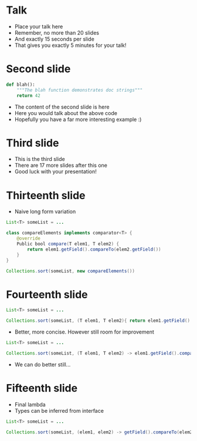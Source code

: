 # Talk

* Place your talk here
* Remember, no more than 20 slides
* And exactly 15 seconds per slide
* That gives you exactly 5 minutes for your talk!

# Second slide

```python
def blah():
	"""The blah function demonstrates doc strings"""
	return 42
```	

* The content of the second slide is here
* Here you would talk about the above code
* Hopefully you have a far more interesting example :)

# Third slide

* This is the third slide
* There are 17 more slides after this one
* Good luck with your presentation!


# Thirteenth slide

* Naive long form variation

```Java
List<T> someList = ...

class compareElements implements comparator<T> {
    @override
    Public bool compare(T elem1, T elem2) {
        return elem1.getField().compareTo(elem2.getField())
    }
}

Collections.sort(someList, new compareElements())
```
# Fourteenth slide

```Java
List<T> someList = ...

Collections.sort(someList, (T elem1, T elem2){ return elem1.getField().compareTo(elem2.getField());})
```
* Better, more concise. However still room for improvement

```Java
List<T> someList = ...

Collections.sort(someList, (T elem1, T elem2) -> elem1.getField().compareTo(elem2.getField()))
```
* We can do better still...

# Fifteenth slide

* Final lambda
* Types can be inferred from interface

```Java
List<T> someList = ...

Collections.sort(someList, (elem1, elem2) -> getField().compareTo(elem2.getField()))
```
